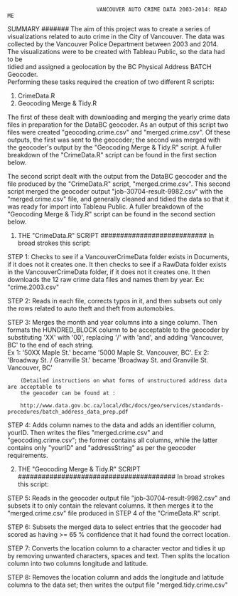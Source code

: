                                 VANCOUVER AUTO CRIME DATA 2003-2014: READ ME


SUMMARY
#######
The aim of this project was to create a series of visualizations related to auto crime in the 
City of Vancouver.  The data was collected by the Vancouver Police Department between 2003 and 
2014.  The visualizations were to be created with Tableau Public, so the data had to be  
tidied and assigned a geolocation by the BC Physical Address BATCH Geocoder.  
Performing these tasks required the creation of two different R scripts: 

1) CrimeData.R
2) Geocoding Merge & Tidy.R

The first of these dealt with downloading and merging the yearly crime data files in preparation 
for the DataBC geocoder.  As an output of this script two files were created 
"geocoding.crime.csv" and "merged.crime.csv".  Of these outputs, the first 
was sent to the geocoder; the second was merged with the geocoder's output by the 
"Geocoding Merge & Tidy.R" script.  A fuller breakdown of the "CrimeData.R" script can be 
found in the first section below.

The second script dealt with the output from the DataBC geocoder and the file produced by the 
"CrimeData.R" script, "merged.crime.csv".  This second script merged the geocoder 
output "job-30704-result-9982.csv" with the "merged.crime.csv" file, and generally cleaned 
and tidied the data so that it was ready for import into Tableau Public.  A fuller breakdown 
of the "Geocoding Merge & Tidy.R" script can be found in the second section below.

1) THE "CrimeData.R" SCRIPT
###########################
In broad strokes this script:

STEP 1: Checks to see if a VancouverCrimeData folder exists in Documents, if it does not
        it creates one.  It then checks to see if a RawData folder exists in the
        VancouverCrimeData folder, if it does not it creates one.  It then downloads the 
        12 raw crime data files and names them by year. Ex: "crime.2003.csv"
        
STEP 2: Reads in each file, corrects typos in it, and then subsets out only the rows
        related to auto theft and theft from automobiles.  

STEP 3: Merges the month and year columns into a singe column. Then formats the HUNDRED_BLOCK column to be acceptable to the geocoder by substituting 'XX' with '00', replacing '/' with 'and', and adding 'Vancouver, BC' to the end of each string.  
        Ex 1: '50XX Maple St.' became '5000 Maple St. Vancouver, BC'.
        Ex 2: 'Broadway St. / Granville St.' became 'Broadway St. and Granville St. Vancouver, BC'
        
        (Detailed instructions on what forms of unstructured address data are acceptable to 
        the geocoder can be found at :
        
        http://www.data.gov.bc.ca/local/dbc/docs/geo/services/standards-procedures/batch_address_data_prep.pdf
        
STEP 4: Adds column names to the data and adds an identifier column, yourID.  Then 
        writes the files "merged.crime.csv" and "geocoding.crime.csv"; the 
        former contains all columns, while the latter contains only "yourID" and 
        "addressString" as per the geocoder requirements.

2) THE "Geocoding Merge & Tidy.R" SCRIPT
########################################
In broad strokes this script:

STEP 5: Reads in the geocoder output file "job-30704-result-9982.csv" and subsets it to only 
        contain the relevant columns.  It then merges it to the "merged.crime.csv" 
        file produced in STEP 4 of the "CrimeData.R" script.

STEP 6: Subsets the merged data to select entries that the geocoder had scored as having 
        >= 65 % confidence that it had found the correct location.
        
STEP 7: Converts the location column to a character vector and tidies it up by 
        removing unwanted characters, spaces and text. Then splits the location column
        into two columns longitude and latitude.
        
STEP 8: Removes the location column and adds the longitude and latitude columns to the data set;
        then writes the output file "merged.tidy.crime.csv"
        


